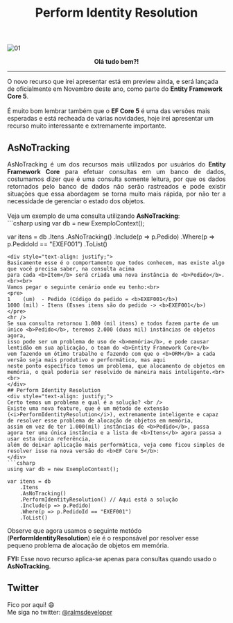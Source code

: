 ﻿---
title: "Perform Identity Resolution"
comments: true
excerpt_separator: "Ler mais"
toc: true
toc_label: "Tópicos"
categories:
  - EF5
  - Entity Framework Core
---

![01]({{site.url}}{{site.baseurl}}/assets/images/ef5identityresolution/EF5_PerformIdentityResolution.png)

<center><strong>Olá tudo bem?!</strong></center>
<hr /> 
<div class="notice--warning">
O novo recurso que irei apresentar está em preview ainda, e será lançada de oficialmente em Novembro deste ano, como parte do <b>Entity Framework Core 5</b>.
<br><br>
É muito bom lembrar também que o <b>EF Core 5</b> é uma das versões mais esperadas e está recheada de várias novidades, hoje irei apresentar um recurso muito interessante e extremamente importante.
</div> 

## AsNoTracking
<div style="text-align: justify;">
AsNoTracking é um dos recursos mais utilizados por usuários do <b>Entity Framework Core</b> para efetuar consultas em um 
banco de dados, costumamos dizer que é uma consulta somente leitura, por que os dados retornados pelo banco de dados não 
serão rastreados e pode existir situações que essa abordagem se torna muito mais rápida, por não ter a necessidade de 
gerenciar o estado dos objetos.
<br /><br />
Veja um exemplo de uma consulta utilizando <b>AsNoTracking</b>:
</div>
```csharp
using var db = new ExemploContext();

var itens = db
    .Itens
    .AsNoTracking()
    .Include(p => p.Pedido)
    .Where(p => p.PedidoId == "EXEF001")
    .ToList()
```
<div style="text-align: justify;">
Basicamente esse é o comportamento que todos conhecem, mas existe algo que você precisa saber, na consulta acima
para cada <b>Item</b> será criada uma nova instância de <b>Pedido</b>.<br><br>
Vamos pegar o seguinte cenário onde eu tenho:<br>
<pre>
1    (um)  - Pedido (Código do pedido = <b>EXEF001</b>)
1000 (mil) - Itens (Esses itens são do pedido -> <b>EXEF001</b>)
</pre>
<hr />
Se sua consulta retornou 1.000 (mil itens) e todos fazem parte de um único <b>Pedido</b>, teremos 2.000 (duas mil) instâncias de objetos agora, 
isso pode ser um problema de uso de <b>memória</b>, e pode causar lentidão em sua aplicação, o team do <b>Entity Framework Core</b> 
vem fazendo um ótimo trabalho e fazendo com que o <b>ORM</b> a cada versão seja mais produtivo e performático, mas aqui
neste ponto específico temos um problema, que alocamento de objetos em memória, o qual poderia ser resolvido de maneira mais inteligente.<br><br>
</div>
## Perform Identity Resolution
<div style="text-align: justify;">
Certo temos um problema e qual é a solução? <br />
Existe uma nova feature, que é um método de extensão (<i>PerformIdentityResolution</i>), extremamente inteligente e capaz de resolver esse problema de alocação de objetos em memória,
assim em vez de ter 1.000(mil) instâncias de <b>Pedido</b>, passa agora ter uma única instância e a lista de <b>Itens</b> agora passa a usar esta única referência, 
além de deixar aplicação mais performática, veja como ficou simples de resolver isso na nova versão do <b>EF Core 5</b>:
</div>
```csharp
using var db = new ExemploContext();

var itens = db
    .Itens
    .AsNoTracking()
    .PerformIdentityResolution() // Aqui está a solução
    .Include(p => p.Pedido)
    .Where(p => p.PedidoId == "EXEF001")
    .ToList()
```
Observe que agora usamos o seguinte metódo (<b>PerformIdentityResolution</b>) ele é o responsável por resolver esse pequeno problema de alocação de objetos em memória.

<div class="notice--warning">
<b>FYI:</b> Esse novo recurso aplica-se apenas para consultas quando usado o <b>AsNoTracking</b>.
</div> 

## Twitter
<div class="notice--info">
 Fico por aqui! 😄 <br />
 Me siga no twitter: <a alt="" href="https://twitter.com/RalmsDeveloper">@ralmsdeveloper</a><br />
</div> 

<br>

